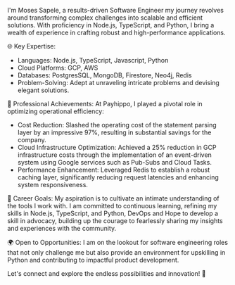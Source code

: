 I'm Moses Sapele, a results-driven Software Engineer my journey revolves around transforming complex challenges into scalable and efficient solutions. With proficiency in Node.js, TypeScript, and Python, I bring a wealth of experience in crafting robust and high-performance applications.

🌐 Key Expertise:
- Languages: Node.js, TypeScript, Javascript, Python
- Cloud Platforms: GCP, AWS
- Databases: PostgresSQL, MongoDB, Firestore, Neo4j, Redis
- Problem-Solving: Adept at unraveling intricate problems and devising elegant solutions.

💼 Professional Achievements:
At Payhippo, I played a pivotal role in optimizing operational efficiency:
- Cost Reduction: Slashed the operating cost of the statement parsing layer by an impressive 97%, 
   resulting in substantial savings for the company.
- Cloud Infrastructure Optimization: Achieved a 25% reduction in GCP infrastructure costs through the 
   implementation of an event-driven system using Google services such as Pub-Subs and Cloud Tasks.
- Performance Enhancement: Leveraged Redis to establish a robust caching layer, significantly reducing 
   request latencies and enhancing system responsiveness.

🎯 Career Goals:
My aspiration is to cultivate an intimate understanding of the tools I work with. I am committed to continuous learning, refining my skills in Node.js, TypeScript, and Python, DevOps and Hope to develop a skill in advocacy, building up the courage to fearlessly sharing my insights and experiences with the community.

🌍 Open to Opportunities:
I am on the lookout for software engineering roles that not only challenge me but also provide an environment for upskilling in Python and contributing to impactful product development.

Let's connect and explore the endless possibilities and innovation! 🚀
